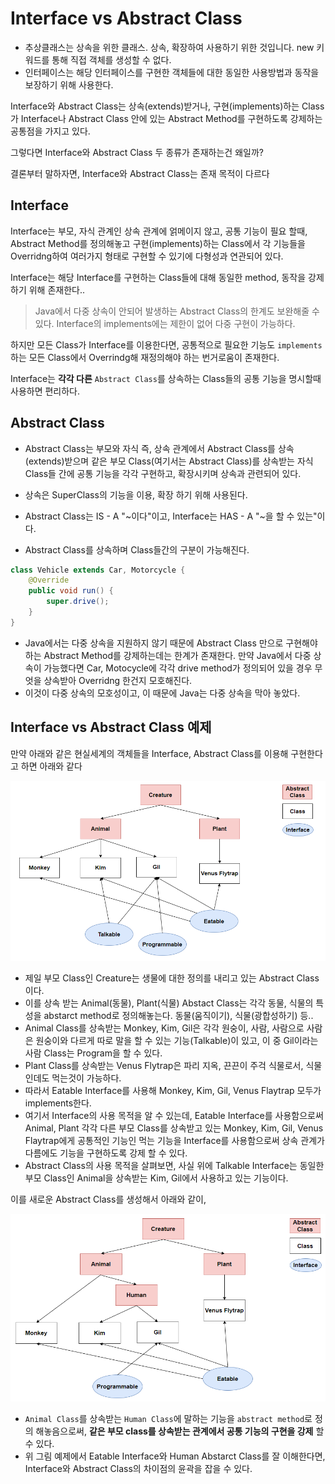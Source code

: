 # Interface vs Abstract Class

- 추상클래스는 상속을 위한 클래스. 상속, 확장하여 사용하기 위한 것입니다. new 키워드를 통해 직접 객체를 생성할 수 없다.
- 인터페이스는 해당 인터페이스를 구현한 객체들에 대한 동일한 사용방법과 동작을 보장하기 위해 사용한다.

Interface와 Abstract Class는 상속(extends)받거나, 구현(implements)하는 Class가 Interface나 Abstract Class 안에 있는 Abstract Method를
구현하도록 강제하는 공통점을 가지고 있다.

그렇다면 Interface와 Abstract Class 두 종류가 존재하는건 왜일까?

결론부터 말하자면, Interface와 Abstract Class는 존재 목적이 다르다

## Interface

Interface는 부모, 자식 관계인 상속 관계에 얽메이지 않고, 공통 기능이 필요 할때, Abstract Method를 정의해놓고 구현(implements)하는 Class에서 각 기능들을 Overridng하여
여러가지 형태로 구현할 수 있기에 다형성과 연관되어 있다.

Interface는 해당 Interface를 구현하는 Class들에 대해 동일한 method, 동작을 강제하기 위해 존재한다..


> Java에서 다중 상속이 안되어 발생하는 Abstract Class의 한계도 보완해줄 수 있다.
> Interface의 implements에는 제한이 없어 다중 구현이 가능하다.

하지만 모든 Class가 Interface를 이용한다면, 공통적으로 필요한 기능도 `implements`하는 모든 Class에서 Overrindg해 재정의해야 하는 번거로움이 존재한다.

Interface는 **각각 다른** `Abstract Class`를 상속하는 Class들의 공통 기능을 명시할때 사용하면 편리하다.

## Abstract Class

- Abstract Class는 부모와 자식 즉, 상속 관계에서 Abstract Class를 상속(extends)받으며 같은 부모 Class(여기서는 Abstract Class)를 상속받는 자식 Class들 간에
  공통
  기능을 각각 구현하고, 확장시키며 상속과 관련되어 있다.
- 상속은 SuperClass의 기능을 이용, 확장 하기 위해 사용된다.

- Abstract Class는 IS - A "~이다"이고, Interface는 HAS - A "~을 할 수 있는"이다.

- Abstract Class를 상속하며 Class들간의 구분이 가능해진다.

```java
class Vehicle extends Car, Motorcycle {
    @Override
    public void run() {
        super.drive();
    }
}
```

- Java에서는 다중 상속을 지원하지 않기 때문에 Abstract Class 만으로 구현해야하는 Abstract Method를 강제하는데는 한계가 존재한다.
  만약 Java에서 다중 상속이 가능했다면 Car, Motocycle에 각각 drive method가 정의되어 있을 경우 무엇을 상속받아 Overridng 한건지 모호해진다.
- 이것이 다중 상속의 모호성이고, 이 때문에 Java는 다중 상속을 막아 놓았다.

## Interface vs Abstract Class 예제

만약 아래와 같은 현실세계의 객체들을 Interface, Abstract Class를 이용해 구현한다고 하면 아래와 같다

![abstract_vs_interface_class](./img/abstract_vs_interface_class.png)

- 제일 부모 Class인 Creature는 생물에 대한 정의를 내리고 있는 Abstract Class이다.
- 이를 상속 받는 Animal(동물), Plant(식물) Abstact Class는 각각 동물, 식물의 특성을 abstarct method로 정의해놓는다. 동물(움직이기), 식물(광합성하기) 등..
- Animal Class를 상속받는 Monkey, Kim, Gil은 각각 원숭이, 사람, 사람으로 사람은 원숭이와 다르게 따로 말을 할 수 있는 기능(Talkable)이 있고, 이 중 Gil이라는 사람 Class는
Program을 할 수 있다.
- Plant Class를 상속받는 Venus Flytrap은 파리 지옥, 끈끈이 주걱 식물로서, 식물인데도 먹는것이 가능하다.
- 따라서 Eatable Interface를 사용해 Monkey, Kim, Gil, Venus Flaytrap 모두가 implements한다.
- 여기서 Interface의 사용 목적을 알 수 있는데, Eatable Interface를 사용함으로써 Animal, Plant 각각 다른 부모 Class를 상속받고 있는 Monkey, Kim, Gil, Venus Flaytrap에게 공통적인 기능인 먹는 기능을 Interface를 사용함으로써 상속 관계가 다름에도 기능을 구현하도록 강제 할 수 있다.
- Abstract Class의 사용 목적을 살펴보면, 사실 위에 Talkable Interface는 동일한 부모 Class인 Animal을 상속받는 Kim, Gil에서 사용하고 있는 기능이다.

이를 새로운 Abstract Class를 생성해서 아래와 같이,

![abstract_vs_interface_class2](./img/abstract_vs_interface_class2.png)

- `Animal Class`를 상속받는 `Human Class`에 말하는 기능을 `abstract method`로 정의 해놓음으로써, **같은 부모 class를 상속받는 관계에서 공통 기능의 구현을 강제** 할 수 있다.
- 위 그림 예제에서 Eatable Interface와 Human Abstarct Class를 잘 이해한다면, Interface와 Abstract Class의 차이점의 윤곽을 잡을 수 있다.

